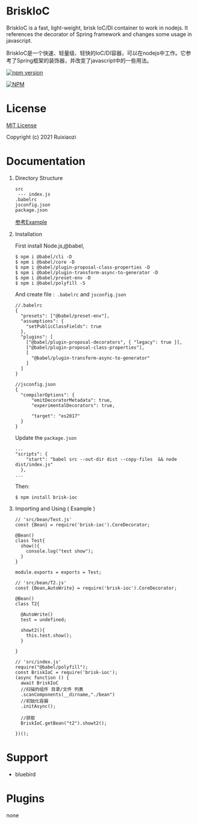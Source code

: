 # BriskIoC

BriskIoC is a fast, light-weight, brisk IoC/DI container to work in nodejs. It references the decorator of Spring framework and changes some usage in javascript.

BriskIoC是一个快速、轻量级、轻快的IoC/DI容器，可以在nodejs中工作。它参考了Spring框架的装饰器，并改变了javascript中的一些用法。

[![npm version](https://badge.fury.io/js/brisk-ioc.svg)](https://badge.fury.io/js/brisk-ioc)

[![NPM](https://nodei.co/npm/brisk-ioc.png)](https://nodei.co/npm/brisk-ioc/)

# License

[MIT License](./LICENSE)

Copyright (c) 2021 Ruixiaozi

# Documentation

1. Directory Structure

   ```
   src
    --- index.js
   .babelrc
   jsconfig.json
   package.json
   ```

   [参考Example](./example)

2. Installation

   First install Node.js,@babel, 

   ```
   $ npm i @babel/cli -D
   $ npm i @babel/core -D
   $ npm i @babel/plugin-proposal-class-properties -D
   $ npm i @babel/plugin-transform-async-to-generator -D
   $ npm i @babel/preset-env -D
   $ npm i @babel/polyfill -S
   ```

   And create file :` .babelrc` and  `jsconfig.json`

   ```
   //.babelrc
   {
     "presets": ["@babel/preset-env"],
     "assumptions": {
       "setPublicClassFields": true
     },
     "plugins": [
       ["@babel/plugin-proposal-decorators", { "legacy": true }],
       ["@babel/plugin-proposal-class-properties"],
       [
         "@babel/plugin-transform-async-to-generator"
       ]
     ]
   }
   
   //jsconfig.json
   {
     "compilerOptions": {
         "emitDecoratorMetadata": true,
         "experimentalDecorators": true,
   
         "target": "es2017"
     }
   }
   ```

   Update the `package.json`

   ```
   ...
   "scripts": {
       "start": "babel src --out-dir dist --copy-files  && node dist/index.js"
     },
   ...
   ```

   Then:

   ```
   $ npm install brisk-ioc
   ```

3. Importing and Using ( Example )

   ```
   // 'src/bean/Test.js'
   const {Bean} = require('brisk-ioc').CoreDecorator;
   
   @Bean()
   class Test{
     show(){
       console.log("test show");
     }
   }
   
   module.exports = exports = Test;
   
   ```

   ```
   // 'src/bean/T2.js'
   const {Bean,AutoWrite} = require('brisk-ioc').CoreDecorator;
   
   @Bean()
   class T2{
   
     @AutoWrite()
     test = undefined;
   
     showt2(){
       this.test.show();
     }
   
   }
   
   ```

   ```
   // 'src/index.js'
   require("@babel/polyfill");
   const BriskIoC = require('brisk-ioc');
   (async function () {
     await BriskIoC
     //扫描的组件 目录/文件 列表
     .scanComponents(__dirname,"./bean")
     //初始化容器
     .initAsync();
   
     //获取
     BriskIoC.getBean("t2").showt2();
   
   })();
   ```

# Support

+ bluebird

# Plugins

none

